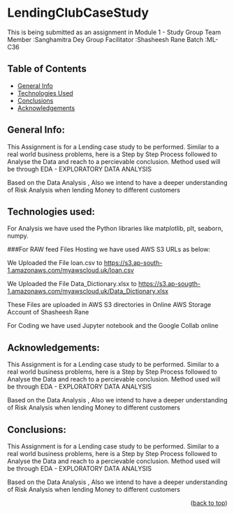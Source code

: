 # LendingClubCaseStudy
This is being submitted as an assignment in Module 1 - Study Group
      Team Member :Sanghamitra Dey 
Group Facilitator :Shasheesh Rane
            Batch :ML-C36 


## Table of Contents
* [General Info](#general-information)
* [Technologies Used](#technologies-used)
* [Conclusions](#conclusions)
* [Acknowledgements](#acknowledgements)

<!-- ABOUT THE PROJECT -->
## General Info:

This Assignment is for a Lending case study to be performed. Similar to a real world business problems, here is a Step by Step Process followed to Analyse the Data and reach to a percievable conclusion. Method used will be through EDA - EXPLORATORY DATA ANALYSIS

Based on the Data Analysis , Also we intend to have a deeper understanding of Risk Analysis when lending Money to different customers


## Technologies used:

For Analysis we have used the Python libraries like matplotlib, plt, seaborn, numpy.

###For RAW feed Files Hosting we have used AWS S3 URLs as below:

We Uploaded the File loan.csv to https://s3.ap-south-1.amazonaws.com/myawscloud.uk/loan.csv

We Uploaded the File Data_Dictionary.xlsx to https://s3.ap-sougth-1.amazonaws.com/myawscloud.uk/Data_Dictionary.xlsx

These Files are uploaded in AWS S3 directories in Online AWS Storage Account of Shasheesh Rane

For Coding we have used Jupyter notebook and the Google Collab online


## Acknowledgements:

This Assignment is for a Lending case study to be performed. Similar to a real world business problems, here is a Step by Step Process followed to Analyse the Data and reach to a percievable conclusion. Method used will be through EDA - EXPLORATORY DATA ANALYSIS

Based on the Data Analysis , Also we intend to have a deeper understanding of Risk Analysis when lending Money to different customers


## Conclusions:

This Assignment is for a Lending case study to be performed. Similar to a real world business problems, here is a Step by Step Process followed to Analyse the Data and reach to a percievable conclusion. Method used will be through EDA - EXPLORATORY DATA ANALYSIS

Based on the Data Analysis , Also we intend to have a deeper understanding of Risk Analysis when lending Money to different customers





<p align="right">(<a href="#top">back to top</a>)</p>
